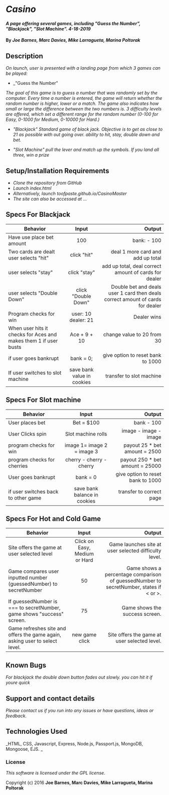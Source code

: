 # _Casino_

#### _A page offering several games, including "Guess the Number", "Blackjack", "Slot Machine". 4-18-2019_

#### By _**Joe Barnes, Marc Davies, Mike Larragueta, Marina Poltorak**_

## Description

_On launch, user is presented with a landing page from which 3 games can be played:_

* _"Guess the Number"

_The goal of this game is to guess a number that was randomly set by the computer. Every time a number is entered, the game will return whether the random number is higher, lower or a match. The game also indicates how small or large the difference between the two numbers is. 3 difficulty levels are offered, which set a different range for the random number (0-100 for Easy, 0-1000 for Medium, 0-10000 for Hard.)_

* _"Blackjack"
Standard game of black jack. Objective is to get as close to 21 as possible with out going over. ability to hit, stay, double down and bet._

* _"Slot Machine"
pull the lever and match up the symbols. If you land all three, win a prize_

## Setup/Installation Requirements

* _Clone the repository from GitHub_
* _Launch index.html_
* _Alternatively, launch toofpaste.github.io/CasinoMaster_
* _The site can also be accessed at ..._

## Specs For Blackjack
| Behavior | Input | Output |
| ------------- |:-------------:| -----:|
| Have use place bet amount | 100 | bank: - 100 |
| Two cards are dealt user selects "hit" | click "hit" | deal 1 more card and add up total |
| user selects "stay" | click "stay" | add up total, deal correct amount of cards for dealer |
| user selects "Double Down" | click "Double Down" | Double bet and deals user 1 card then deals correct amount of cards for dealer |
| Program checks for win | user: 10 dealer: 21 | Dealer wins |
| When user hits it checks for Aces and makes them 1 if user busts | Ace + 9 + 10 | change value to 20 from 30 |
| if user goes bankrupt | bank = 0; | give option to reset bank to 1000 |
| If user switches to slot machine | save bank value in cookies | transfer to slot machine |

## Specs For Slot machine
| Behavior | Input | Output |
| ------------- |:-------------:| -----:|
| User places bet | Bet = $100 | bank - 100 |
| User Clicks spin | Slot machine rolls | image - image - image |
| program checks for win | image 1= image 2 = image 3 | payout 25 * bet amount = 2500 |
| program checks for cherries | cherry - cherry - cherry | payout 250 * bet amount = 25000 |
| User goes bankrupt | bank = 0 | give option to reset bank to 1000 |
| if user switches back to other game | save bank balance in cookies | transfer to correct page |

## Specs For Hot and Cold Game

| Behavior | Input | Output |
| ------------- |:-------------:| -----:|
| Site offers the game at user selected level | Click on Easy, Medium or Hard | Game launches site at user selected difficulty level. |
| Game compares user inputted number (guessedNumber) to secretNumber | 50 | Game shows a percentage comparison of guessedNumber to secretNumber, states if < or >. |
| If guessedNumber is === to secretNumber, game shows "success" screen. | 75 | Game shows the success screen. |
| Game refreshes site and offers the game again, asking user to select level. | new game click | Site offers the game at user selected level. |


## Known Bugs

_For blackjack the double down button fades out slowly. you can hit it if youre quick_

## Support and contact details

_Please contact us if you run into any issues or have questions, ideas or feedback._

## Technologies Used

_HTML, CSS, Javascript, Express, Node.js, Passport.js, MongoDB, Mongoose, EJS. _

### License

*This software is licensed under the GPL license.*

Copyright (c) 2016 **Joe Barnes, Marc Davies, Mike Larragueta, Marina Poltorak**
